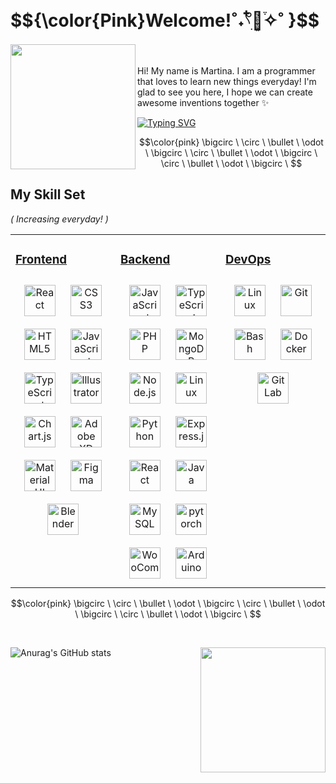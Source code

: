 <h1 color="#f87dda"> $${\color{Pink}Welcome!˚˖𓍢ִ໋🌷͙֒✧˚ }$$ </h1> 

<img align="left" width="200" src="https://i.pinimg.com/originals/05/5d/a1/055da19051d7540c18d4b40dde28764a.png" />
<br/>  
<br/>  
Hi! My name is Martina. I am a programmer that loves to learn new things everyday! I'm glad to see you here, I hope we can create awesome inventions together ✨

<br/>  

<a href="https://git.io/typing-svg"><img src="https://readme-typing-svg.demolab.com?font=Fira+Code&size=30&duration=4000&pause=1000&vCenter=true&width=1000&lines=%F0%9F%8C%BA%F0%9F%8C%B8%F0%9F%8C%BA%F0%9F%8C%B8%F0%9F%8C%BA%F0%9F%8C%B8%F0%9F%8C%BA%F0%9F%8C%B8%F0%9F%8C%BA%F0%9F%8C%B8%F0%9F%8C%BA%F0%9F%8C%B8%F0%9F%8C%BA%F0%9F%8C%B8%F0%9F%8C%BA%F0%9F%8C%B8%F0%9F%8C%BA%F0%9F%8C%B8%F0%9F%8C%BA%F0%9F%8C%B8%F0%9F%8C%BA%F0%9F%8C%B8%F0%9F%8C%BA%F0%9F%8C%B8%F0%9F%8C%BA%F0%9F%8C%B8%F0%9F%8C%BA%F0%9F%8C%B8%F0%9F%8C%BA%F0%9F%8C%B8%F0%9F%8C%BA%F0%9F%8C%B8%F0%9F%8C%BA%F0%9F%8C%B8%F0%9F%8C%BA%F0%9F%8C%B8%F0%9F%8C%BA%F0%9F%8C%B8%F0%9F%8C%BA%F0%9F%8C%B8%F0%9F%8C%BA%F0%9F%8C%B8%F0%9F%8C%BA%F0%9F%8C%B8%F0%9F%8C%BA%F0%9F%8C%B8%F0%9F%8C%BA%F0%9F%8C%B8%F0%9F%8C%BA%F0%9F%8C%B8%F0%9F%8C%BA%F0%9F%8C%B8%F0%9F%8C%BA%F0%9F%8C%B8%F0%9F%8C%BA%F0%9F%8C%B8%F0%9F%8C%BA%F0%9F%8C%B8%F0%9F%8C%BA%F0%9F%8C%B8%F0%9F%8C%BA%F0%9F%8C%B8%F0%9F%8C%BA%F0%9F%8C%B8%F0%9F%8C%BA%F0%9F%8C%B8%F0%9F%8C%BA%F0%9F%8C%B8%F0%9F%8C%BA%F0%9F%8C%B8%F0%9F%8C%BA%F0%9F%8C%B8%F0%9F%8C%BA%F0%9F%8C%B8%F0%9F%8C%BA%F0%9F%8C%B8%F0%9F%8C%BA%F0%9F%8C%B8%F0%9F%8C%BA%F0%9F%8C%B8%F0%9F%8C%BA%F0%9F%8C%B8%F0%9F%8C%BA%F0%9F%8C%B8%F0%9F%8C%BA%F0%9F%8C%B8%F0%9F%8C%BA%F0%9F%8C%B8%F0%9F%8C%BA%F0%9F%8C%B8%F0%9F%8C%BA%F0%9F%8C%B8%F0%9F%8C%BA%F0%9F%8C%B8%F0%9F%8C%BA%F0%9F%8C%B8%F0%9F%8C%BA%F0%9F%8C%B8%F0%9F%8C%BA%F0%9F%8C%B8%F0%9F%8C%BA%F0%9F%8C%B8%F0%9F%8C%BA%F0%9F%8C%B8%F0%9F%8C%BA%F0%9F%8C%B8%F0%9F%8C%BA%F0%9F%8C%B8%F0%9F%8C%BA%F0%9F%8C%B8%F0%9F%8C%BA%F0%9F%8C%B8%F0%9F%8C%BA%F0%9F%8C%B8%F0%9F%8C%BA%F0%9F%8C%B8%F0%9F%8C%BA%F0%9F%8C%B8%F0%9F%8C%BA%F0%9F%8C%B8%F0%9F%8C%BA%F0%9F%8C%B8%F0%9F%8C%BA%F0%9F%8C%B8%F0%9F%8C%BA%F0%9F%8C%B8%F0%9F%8C%BA%F0%9F%8C%B8%F0%9F%8C%BA%F0%9F%8C%B8%F0%9F%8C%BA%F0%9F%8C%B8%F0%9F%8C%BA%F0%9F%8C%B8%F0%9F%8C%BA%F0%9F%8C%B8%F0%9F%8C%BA%F0%9F%8C%B8%F0%9F%8C%BA%F0%9F%8C%B8%F0%9F%8C%BA%F0%9F%8C%B8%F0%9F%8C%BA%F0%9F%8C%B8%F0%9F%8C%BA%F0%9F%8C%B8F0%9F%8C%BA%F0%9F%8C%B8%F0%9F%8C%BA%F0%9F%8C%B8%F0%9F%8C%BA%F0%9F%8C%B8%F0%9F%8C%BA%F0%9F%8C%B8%F0%9F%8C%BA%F0%9F%8C%B8%F0%9F%8C%BA%F0%9F%8C%B8%F0%9F%8C%BA%F0%9F%8C%B8%F0%9F%8C%BA%F0%9F%8C%B8%F0%9F%8C%BA%F0%9F%8C%B8%F0%9F%8C%BA%F0%9F%8C%B8F0%9F%8C%BA%F0%9F%8C%B8%F0%9F%8C%BA%F0%9F%8C%B8%F0%9F%8C%BA%F0%9F%8C%B8%F0%9F%8C%BA%F0%9F%8C%B8%F0%9F%8C%BA%F0%9F%8C%B8%F0%9F%8C%BA%F0%9F%8C%B8%F0%9F%8C%BA%F0%9F%8C%B8%F0%9F%8C%BA%F0%9F%8C%B8%F0%9F%8C%BA%F0%9F%8C%B8%F0%9F%8C%BA%F0%9F%8C%B8" alt="Typing SVG" /></a>

$$\color{pink}
\bigcirc \ \circ \ \bullet \ \odot \  \bigcirc \ \circ \ \bullet \ \odot \ \bigcirc \ \circ \ \bullet \ \odot \ \bigcirc \ 
$$

<h2 color="pink"> My Skill Set </h2> 
<p><i>( Increasing everyday! )</i></p>
<table><tr><td valign="top" width="33%" color="pink" border="0" cellspacing="0" cellpadding="0">

<h3 color="pink"><u><b>Frontend</b></u></h3>
<div align="center">  
<a href="https://reactjs.org/" target="_blank"><img style="margin: 10px" src="https://profilinator.rishav.dev/skills-assets/react-original-wordmark.svg" alt="React" height="50" /></a>  
<a href="https://www.w3schools.com/css/" target="_blank"><img style="margin: 10px" src="https://profilinator.rishav.dev/skills-assets/css3-original-wordmark.svg" alt="CSS3" height="50" /></a>  
<a href="https://en.wikipedia.org/wiki/HTML5" target="_blank"><img style="margin: 10px" src="https://profilinator.rishav.dev/skills-assets/html5-original-wordmark.svg" alt="HTML5" height="50" /></a>  
<a href="https://www.javascript.com/" target="_blank"><img style="margin: 10px" src="https://profilinator.rishav.dev/skills-assets/javascript-original.svg" alt="JavaScript" height="50" /></a>  
<a href="https://www.typescriptlang.org/" target="_blank"><img style="margin: 10px" src="https://profilinator.rishav.dev/skills-assets/typescript-original.svg" alt="TypeScript" height="50" /></a>  
<a href="https://www.adobe.com/in/products/illustrator.html" target="_blank"><img style="margin: 10px" src="https://profilinator.rishav.dev/skills-assets/adobe_illustrator-icon.svg" alt="Illustrator" height="50" /></a>  
<a href="https://www.chartjs.org/" target="_blank"><img style="margin: 10px" src="https://profilinator.rishav.dev/skills-assets/logo-title.svg" alt="Chart.js" height="50" /></a>  
<a href="https://www.adobe.com/in/products/xd.html" target="_blank"><img style="margin: 10px" src="https://profilinator.rishav.dev/skills-assets/adobexd.png" alt="Adobe XD" height="50" /></a>  
<a href="https://mui.com/" target="_blank"><img style="margin: 10px" src="https://profilinator.rishav.dev/skills-assets/mui.png" alt="Material UI" height="50" /></a>  
<a href="https://www.figma.com/" target="_blank"><img style="margin: 10px" src="https://profilinator.rishav.dev/skills-assets/figma-icon.svg" alt="Figma" height="50" /></a>  
<a href="https://www.blender.org/" target="_blank"><img style="margin: 10px" src="https://profilinator.rishav.dev/skills-assets/blender_community_badge_white.svg" alt="Blender" height="50" /></a>  
</div>

</td><td valign="top" width="33%">



<h3 color="pink"><u><b>Backend</b></u></h3>
<div align="center">  
<a href="https://www.javascript.com/" target="_blank"><img style="margin: 10px" src="https://profilinator.rishav.dev/skills-assets/javascript-original.svg" alt="JavaScript" height="50" /></a>  
<a href="https://www.typescriptlang.org/" target="_blank"><img style="margin: 10px" src="https://profilinator.rishav.dev/skills-assets/typescript-original.svg" alt="TypeScript" height="50" /></a>  
<a href="https://www.php.net/" target="_blank"><img style="margin: 10px" src="https://profilinator.rishav.dev/skills-assets/php-original.svg" alt="PHP" height="50" /></a>  
<a href="https://www.mongodb.com/" target="_blank"><img style="margin: 10px" src="https://profilinator.rishav.dev/skills-assets/mongodb-original-wordmark.svg" alt="MongoDB" height="50" /></a>  
<a href="https://nodejs.org/" target="_blank"><img style="margin: 10px" src="https://profilinator.rishav.dev/skills-assets/nodejs-original-wordmark.svg" alt="Node.js" height="50" /></a>  
<a href="https://www.linux.org/" target="_blank"><img style="margin: 10px" src="https://profilinator.rishav.dev/skills-assets/linux-original.svg" alt="Linux" height="50" /></a>  
<a href="https://www.python.org/" target="_blank"><img style="margin: 10px" src="https://profilinator.rishav.dev/skills-assets/python-original.svg" alt="Python" height="50" /></a>  
<a href="https://expressjs.com/" target="_blank"><img style="margin: 10px" src="https://profilinator.rishav.dev/skills-assets/express-original-wordmark.svg" alt="Express.js" height="50" /></a>  
<a href="https://reactjs.org/" target="_blank"><img style="margin: 10px" src="https://profilinator.rishav.dev/skills-assets/react-original-wordmark.svg" alt="React" height="50" /></a>  
<a href="https://www.java.com/" target="_blank"><img style="margin: 10px" src="https://profilinator.rishav.dev/skills-assets/java-original-wordmark.svg" alt="Java" height="50" /></a>  
<a href="https://www.mysql.com/" target="_blank"><img style="margin: 10px" src="https://profilinator.rishav.dev/skills-assets/mysql-original-wordmark.svg" alt="MySQL" height="50" /></a>  
<a href="https://pytorch.org/" target="_blank"><img style="margin: 10px" src="https://profilinator.rishav.dev/skills-assets/pytorch-icon.svg" alt="pytorch" height="50" /></a>  
<a href="https://woocommerce.com/" target="_blank"><img style="margin: 10px" src="https://profilinator.rishav.dev/skills-assets/woocommerce.png" alt="WooCommerce" height="50" /></a>  
<a href="https://www.arduino.cc/" target="_blank"><img style="margin: 10px" src="https://profilinator.rishav.dev/skills-assets/arduino.png" alt="Arduino" height="50" /></a>  
</div>

</td><td valign="top" width="33%">



<h3 color="pink"><u><b>DevOps</b></u></h3>  
<div align="center">  
<a href="https://www.linux.org/" target="_blank"><img style="margin: 10px" src="https://profilinator.rishav.dev/skills-assets/linux-original.svg" alt="Linux" height="50" /></a>  
<a href="https://github.com/" target="_blank"><img style="margin: 10px" src="https://profilinator.rishav.dev/skills-assets/git-scm-icon.svg" alt="Git" height="50" /></a>  
<a href="https://www.gnu.org/software/bash/" target="_blank"><img style="margin: 10px" src="https://profilinator.rishav.dev/skills-assets/gnu_bash-icon.svg" alt="Bash" height="50" /></a>  
<a href="https://www.docker.com/" target="_blank"><img style="margin: 10px" src="https://profilinator.rishav.dev/skills-assets/docker-original-wordmark.svg" alt="Docker" height="50" /></a>  
<a href="https://about.gitlab.com/" target="_blank"><img style="margin: 10px" src="https://profilinator.rishav.dev/skills-assets/gitlab.svg" alt="GitLab" height="50" /></a>  
</div>

</td></tr></table>  


$$\color{pink}
\bigcirc \ \circ \ \bullet \ \odot \  \bigcirc \ \circ \ \bullet \ \odot \ \bigcirc \ \circ \ \bullet \ \odot \ \bigcirc \ 
$$

<br/>

![Anurag's GitHub stats](https://github-readme-stats.vercel.app/api?username=martinaorq&theme=omni&show_icons=true)
<img align="right" width="200" src="https://pbs.twimg.com/media/Dke7ai7V4AAPUuc.png" />

<br/>  
